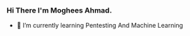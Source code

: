 ### Hi There I'm Moghees Ahmad. 

- 🌱 I’m currently learning Pentesting And Machine Learning
<script src="https://tryhackme.com/badge/1918581"></script>
